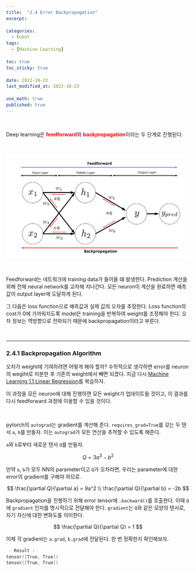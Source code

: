 ```yaml
---
title:  "2.4 Error Backpropagation"
excerpt: 

categories:
  - Robot
tags:
  - [Machine Learning]

toc: true
toc_sticky: true
 
date: 2022-10-23
last_modified_at: 2022-10-23

use_math: true
published: true
---
```


<br>

Deep learning은 <span style="color:red">**feedforward**</span>와 <span style="color:red">**backpropagation**</span>이라는 두 단계로 진행된다.

<br>

<p align="center"><img src="/assets/image/machine_learning/dl/ch2/221023_1.svg" width="" height="" title="" alt=""><br/></p>

<br>

Feedforward는 네트워크에 training data가 들어올 떄 발생한다. Prediction 계산을 위해 전체 neural network를 교차해 지나간다. 모든 neuron이 계산을 완료하면 예측값이 output layer에 도달하게 된다.

그 다음은 loss function으로 예측값과 실제 값의 오차를 추정한다. Loss function의 cost가 0에 가까워지도록 model은 training을 반복하여 weight를 조정해야 한다. 오차 정보는 역방향으로 전파되기 때문에 backpropagation이라고 부른다. 

<br>

***

### 2.4.1 Backpropagation Algorithm

오차가 weight에 기여하려면 어떻게 해야 할까? 수학적으로 생각하면 error를 neuron의 wegiht로 미분한 후 기존의 weight에서 빼면 되겠다. 지금 다시 [Machine Learning 1.1 Linear Regression](https://younghwanjoo1608.github.io/robot/ml1.1/)를 복습하자.

이 과정을 모든 neuron에 대해 진행하면 모든 weight가 업데이트될 것이고, 이 결과를 다시 feedforward 과정에 이용할 수 있을 것이다.

<br>

pytorch의 `autograd`는 gradient를 계산해 준다. `requires_grad=True`를 갖는 두 텐서 `a`, `b`를 만들자. 이는 `autograd`가 모든 연산을 추적할 수 있도록 해준다.

<script src="https://gist.github.com/younghwanJoo1608/fec9791fcad75a573dbc7a62c6522e9b.js"></script>


`a`와 `b`로부터 새로운 텐서 `Q`를 만들자.

$$
Q = 3a^3 - b^2
$$

만약 `a`, `b`가 모두 NN의 parameter이고 `Q`가 오차라면, 우리는 parameter에 대한 error의 gradient를 구해야 하므로.

$$
\frac{\partial Q}{\partial a} = 9a^2 \\
\frac{\partial Q}{\partial b} = -2b
$$

Backpropagation을 진행하기 위해 error tensor에 `.backward()`를 호출한다. 이때 `Q`에 `gradient` 인자를 명시적으로 전달해야 한다. `gradient`는 `Q`와 같은 모양의 텐서로, 자기 자신에 대한 변화도를 의미한다.

$$
\frac{\partial Q}{\partial Q} = 1
$$

<script src="https://gist.github.com/younghwanJoo1608/70570cc36a66c2215297a48c0e7969eb.js"></script>

이제 각 gradient는 `a.grad`, `b.grad`에 전달된다. 한 번 정확한지 확인해보자.

<script src="https://gist.github.com/younghwanJoo1608/5cdf102794ee62ea837bbb7665debff5.js"></script>

```cpp
 - Result : 
tensor([True, True])
tensor([True, True])
```